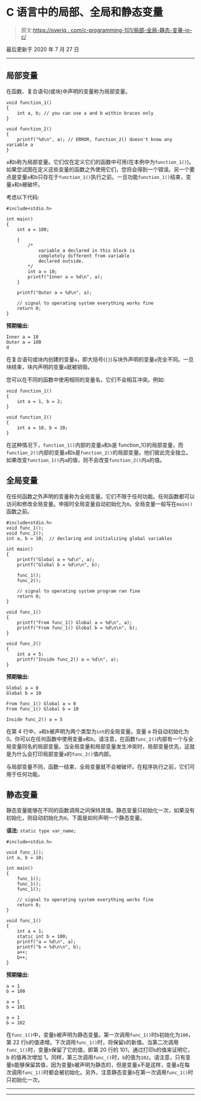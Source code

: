 # C 语言中的局部、全局和静态变量

> 原文:[https://overiq . com/c-programming-101/局部-全局-静态-变量-in-c/](https://overiq.com/c-programming-101/local-global-and-static-variables-in-c/)

最后更新于 2020 年 7 月 27 日

* * *

## 局部变量

在函数、复合语句(或块)中声明的变量称为局部变量。

```
void function_1()
{
    int a, b; // you can use a and b within braces only
}

void function_2()
{
    printf("%d\n", a); // ERROR, function_2() doesn't know any variable a
}

```

`a`和`b`称为局部变量。它们仅在定义它们的函数中可用(在本例中为`function_1()`)。如果您试图在定义这些变量的函数之外使用它们，您将会得到一个错误。另一个要点是变量`a`和`b`只存在于`function_1()`执行之前。一旦功能`function_1()`结束，变量`a`和`b`被破坏。

考虑以下代码:

```
#include<stdio.h>

int main()
{
    int a = 100;

    {
        /*
            variable a declared in this block is
            completely different from variable
            declared outside.
        */
        int a = 10;  
        printf("Inner a = %d\n", a);
    }

    printf("Outer a = %d\n", a);

    // signal to operating system everything works fine
    return 0;
}

```

**预期输出:**

```
Inner a = 10
Outer a = 100
d

```

在复合语句或块内创建的变量`a`，即大括号(`{}`)与块外声明的变量`a`完全不同。一旦块结束，块内声明的变量`a`就被销毁。

您可以在不同的函数中使用相同的变量名，它们不会相互冲突。例如:

```
void function_1()
{
    int a = 1, b = 2;
}

void function_2()
{
    int a = 10, b = 20;
}

```

在这种情况下，`function_1()`内部的变量`a`和`b`是 function_1()的局部变量，而`function_2()`内部的变量`a`和`b`是`function_2()`的局部变量。他们彼此完全独立。如果改变`function_1()`内`a`的值，则不会改变`function_2()`内`a`的值。

## 全局变量

在任何函数之外声明的变量称为全局变量。它们不限于任何功能。任何函数都可以访问和修改全局变量。申报时全局变量自动初始化为`0`。全局变量一般写在`main()`函数之前。

```
#include<stdio.h>
void func_1();
void func_2();
int a, b = 10;  // declaring and initializing global variables

int main()
{
    printf("Global a = %d\n", a);
    printf("Global b = %d\n\n", b);

    func_1();
    func_2();

    // signal to operating system program ran fine
    return 0;
}

void func_1()
{
    printf("From func_1() Global a = %d\n", a);
    printf("From func_1() Global b = %d\n\n", b);
}

void func_2()
{
    int a = 5;
    printf("Inside func_2() a = %d\n", a);
}

```

**预期输出:**

```
Global a = 0
Global b = 10

From func_1() Global a = 0
From func_1() Global b = 10

Inside func_2() a = 5

```

在第 4 行中，`a`和`b`被声明为两个类型为`int`的全局变量。变量 a 将自动初始化为 0。你可以在任何函数中使用变量`a`和`b`。请注意，在函数`func_2()`内部有一个与全局变量同名的局部变量。当全局变量和局部变量发生冲突时，局部变量优先，这就是为什么会打印局部变量`a`的`func_2()`值内部。

与局部变量不同，函数一结束，全局变量就不会被破坏。在程序执行之前，它们可用于任何功能。

## 静态变量

静态变量能够在不同的函数调用之间保持其值。静态变量只初始化一次，如果没有初始化，则自动初始化为`0`。下面是如何声明一个静态变量。

**语法:** `static type var_name;`

```
#include<stdio.h>

void func_1();
int a, b = 10;

int main()
{
    func_1();
    func_1();
    func_1();

    // signal to operating system everything works fine
    return 0;
}

void func_1()
{
    int a = 1;
    static int b = 100;
    printf("a = %d\n", a);
    printf("b = %d\n\n", b);
    a++;
    b++;
}

```

**预期输出:**

```
a = 1
b = 100

a = 1
b = 101

a = 1
b = 102

```

在`func_1()`中，变量`b`被声明为静态变量。第一次调用`func_1()`时`b`初始化为`100`，第 22 行`b`的值递增。下次调用`func_1()`时，将保留`b`的新值。当第二次调用`func_1()`时，变量`b`保留了它的值，即第 20 行的 101，通过打印`b`的值来证明它，b 的值再次增加 1。同样，第三次调用`func_()`时，`b`的值为`102`。请注意，只有变量`b`能够保留其值，因为变量`b`被声明为静态的，但是变量`a`不是这样，变量`a`在每次调用`func_1()`时都会被初始化。另外，注意静态变量`b`在第一次调用`func_1()`时只初始化一次。

* * *

* * *